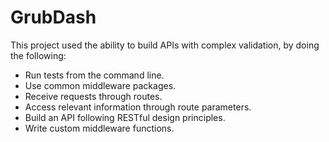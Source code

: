 # GrubDash

This project used the ability to build APIs with complex validation, by doing the following:

- Run tests from the command line.
- Use common middleware packages.
- Receive requests through routes.
- Access relevant information through route parameters.
- Build an API following RESTful design principles.
- Write custom middleware functions.
